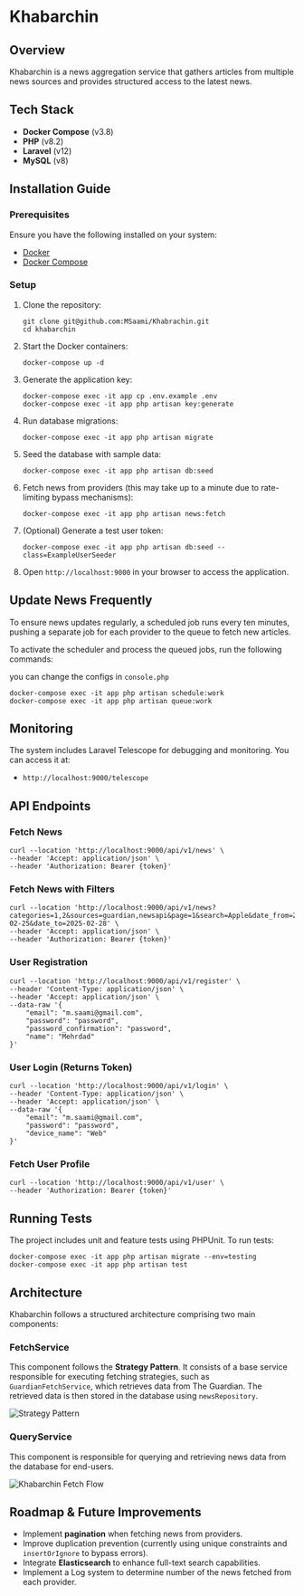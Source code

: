 # Khabarchin

## Overview
Khabarchin is a news aggregation service that gathers articles from multiple news sources and provides structured access to the latest news.

## Tech Stack
- **Docker Compose** (v3.8)
- **PHP** (v8.2)
- **Laravel** (v12)
- **MySQL** (v8)

## Installation Guide
### Prerequisites
Ensure you have the following installed on your system:
- [Docker](https://www.docker.com/)
- [Docker Compose](https://docs.docker.com/compose/install/)

### Setup
1. Clone the repository:
   ```shell
   git clone git@github.com:MSaami/Khabrachin.git
   cd khabarchin
   ```

2. Start the Docker containers:
   ```shell
   docker-compose up -d
   ```

3. Generate the application key:
   ```shell
   docker-compose exec -it app cp .env.example .env
   docker-compose exec -it app php artisan key:generate
   ```

4. Run database migrations:
   ```shell
   docker-compose exec -it app php artisan migrate
   ```

5. Seed the database with sample data:
   ```shell
   docker-compose exec -it app php artisan db:seed
   ```

6. Fetch news from providers (this may take up to a minute due to rate-limiting bypass mechanisms):
   ```shell
   docker-compose exec -it app php artisan news:fetch
   ```

7. (Optional) Generate a test user token:
   ```shell
   docker-compose exec -it app php artisan db:seed --class=ExampleUserSeeder
   ```

8. Open `http://localhost:9000` in your browser to access the application.




## Update News Frequently

To ensure news updates regularly, a scheduled job runs every ten minutes, pushing a separate job for each provider to the queue to fetch new articles.

To activate the scheduler and process the queued jobs, run the following commands:

you can change the configs in `console.php`

```shell
docker-compose exec -it app php artisan schedule:work
docker-compose exec -it app php artisan queue:work
```



## Monitoring
The system includes Laravel Telescope for debugging and monitoring. You can access it at:
- `http://localhost:9000/telescope`

## API Endpoints
### Fetch News
```shell
curl --location 'http://localhost:9000/api/v1/news' \
--header 'Accept: application/json' \
--header 'Authorization: Bearer {token}'
```

### Fetch News with Filters
```shell
curl --location 'http://localhost:9000/api/v1/news?categories=1,2&sources=guardian,newsapi&page=1&search=Apple&date_from=2025-02-25&date_to=2025-02-28' \
--header 'Accept: application/json' \
--header 'Authorization: Bearer {token}'
```

### User Registration 
```shell
curl --location 'http://localhost:9000/api/v1/register' \
--header 'Content-Type: application/json' \
--header 'Accept: application/json' \
--data-raw '{
    "email": "m.saami@gmail.com",
    "password": "password",
    "password_confirmation": "password",
    "name": "Mehrdad"
}'
```

### User Login (Returns Token)
```shell
curl --location 'http://localhost:9000/api/v1/login' \
--header 'Content-Type: application/json' \
--header 'Accept: application/json' \
--data-raw '{
    "email": "m.saami@gmail.com",
    "password": "password",
    "device_name": "Web"
}'
```

### Fetch User Profile
```shell
curl --location 'http://localhost:9000/api/v1/user' \
--header 'Authorization: Bearer {token}'
```

## Running Tests
The project includes unit and feature tests using PHPUnit.
To run tests:
```shell
docker-compose exec -it app php artisan migrate --env=testing
docker-compose exec -it app php artisan test
```

## Architecture
Khabarchin follows a structured architecture comprising two main components:

### **FetchService**
This component follows the **Strategy Pattern**. It consists of a base service responsible for executing fetching strategies, such as `GuardianFetchService`, which retrieves data from The Guardian. The retrieved data is then stored in the database using `newsRepository`.

![Strategy Pattern](https://github.com/user-attachments/assets/b267a2a1-16fe-40a8-9d0a-5034ae5571bc)

### **QueryService**
This component is responsible for querying and retrieving news data from the database for end-users.

![Khabarchin Fetch Flow](https://github.com/user-attachments/assets/51647324-9840-4361-8508-8574719c4d43)

## Roadmap & Future Improvements
- Implement **pagination** when fetching news from providers.
- Improve duplication prevention (currently using unique constraints and `insertOrIgnore` to bypass errors).
- Integrate **Elasticsearch** to enhance full-text search capabilities.
- Implement a Log system to determine number of the news fetched from each provider.


